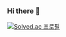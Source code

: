 ### Hi there 👋

[![Solved.ac 프로필](http://mazassumnida.wtf/api/v2/generate_badge?boj=hssong)](https://solved.ac/hssong)

<!--
**HsSong-97/HsSong-97** is a ✨ _special_ ✨ repository because its `README.md` (this file) appears on your GitHub profile.

Here are some ideas to get you started:

- 🔭 I’m currently working on ...
- 🌱 I’m currently learning ...
- 👯 I’m looking to collaborate on ...
- 🤔 I’m looking for help with ...
- 💬 Ask me about ...
- 📫 How to reach me: ...
- 😄 Pronouns: ...
- ⚡ Fun fact: ...
-->
